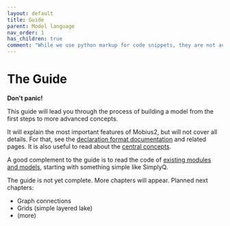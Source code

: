 ```yaml
---
layout: default
title: Guide
parent: Model language
nav_order: 1
has_children: true
comment: "While we use python markup for code snippets, they are not actually python, it just creates convenient coloring for this format."
---
```


# The Guide

**Don't panic!**

This guide will lead you through the process of building a model from the first steps to more advanced concepts.

It will explain the most important features of Mobius2, but will not cover all details. For that, see the [declaration format documentation](declaration_format.html) and related pages. It is also useful to read about the [central concepts](central_concepts.html).

A good complement to the guide is to read the code of [existing modules and models](https://github.com/NIVANorge/Mobius2/tree/main/models), starting with something simple like SimplyQ.

The guide is not yet complete. More chapters will appear. Planned next chapters:
- Graph connections
- Grids (simple layered lake)
- (more)